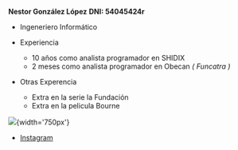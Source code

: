 
__Nestor González López__
__DNI: 54045424r__

* Ingeneriero Informático
* Experiencia
  * 10 años como analista programador en SHIDIX
  * 2 meses como analista programador en Obecan _( Funcatra )_

* Otras Experencia
  * Extra en la serie la Fundación
  * Extra en la pelicula Bourne

![](https://blogdesuperheroes.es/wp-content/plugins/BdSGallery/BdSGaleria/36095.JP){width='750px'}


* [Instagram](https://www.instagram.com/nestortf/)



